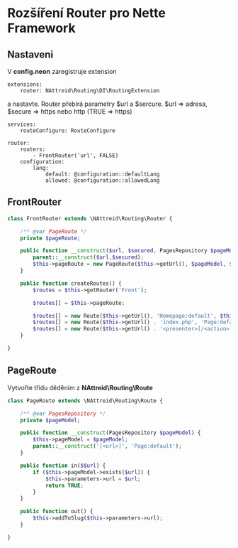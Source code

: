 # Rozšíření Router pro Nette Framework

## Nastaveni
V **config.neon** zaregistruje extension
```neon
extensions:
    router: NAttreid\Routing\DI\RoutingExtension
```

a nastavte. Router přebírá parametry $url a $sercure. $url => adresa, $secure => https nebo http (TRUE => https)
```neon
services:
    routeConfigure: RouteConfigure

router:
    routers:
        - FrontRouter('url', FALSE)
    configuration: 
        lang:
            default: @configuration::defaultLang
            allowed: @configuration::allowedLang
```

## FrontRouter
```php
class FrontRouter extends \NAttreid\Routing\Router {

    /** @var PageRoute */
    private $pageRoute;

    public function __construct($url, $secured, PagesRepository $pageModel) {
        parent::__construct($url,$secured);
        $this->pageRoute = new PageRoute($this->getUrl(), $pageModel, $this->getFlag());
    }

    public function createRoutes() {
        $routes = $this->getRouter('Front');

        $routes[] = $this->pageRoute;

        $routes[] = new Route($this->getUrl(), 'Homepage:default', $this->getFlag());
        $routes[] = new Route($this->getUrl() . 'index.php', 'Page:default', Route::ONE_WAY);
        $routes[] = new Route($this->getUrl() . '<presenter>[/<action>]', 'Page:default', $this->getFlag());
    }

}
```

## PageRoute

Vytvořte třídu děděním z **NAttreid\Routing\Route**
```php
class PageRoute extends \NAttreid\Routing\Route {

    /** @var PagesRepository */
    private $pageModel;

    public function __construct(PagesRepository $pageModel) {
        $this->pageModel = $pageModel;
        parent::__construct('[<url>]', 'Page:default');
    }

    public function in($$url) {
        if ($this->pageModel->exists($url)) {
            $this->parameters->url = $url;
            return TRUE;
        }
    }

    public function out() {
        $this->addToSlug($this->parameters->url);
    }

}
```